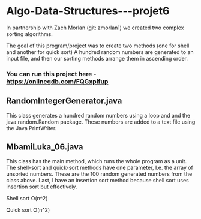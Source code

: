 # Algo-Data-Structures---projet6
In partnership with Zach Morlan (git: zmorlan1) we created two complex sorting algorithms.


The goal of this program/project was to create two methods (one for shell and another for quick sort)
A hundred random numbers are generated to an input file, and then our sorting methods arrange them in
ascending order.


### You can run this project here - https://onlinegdb.com/FQGxplfup


## RandomIntegerGenerator.java
This class generates a hundred random numbers using a loop and
and the java.random.Random package. These numbers are added to a text file
using the Java PrintWriter.


## MbamiLuka_06.java
This class has the main method, which runs the whole program as a unit.
The shell-sort and quick-sort methods have one parameter, I.e. the array of unsorted numbers.
These are the 100 random generated numbers from the class above.
Last, I have an insertion sort method because shell sort uses insertion sort but effectively.

Shell sort O(n^2)

Quick sort O(n^2)

